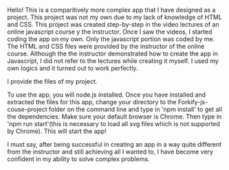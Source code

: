 Hello!
This is a comparitively more complex app that I have designed as a project. This project was not my own due to my lack of knowledge of HTML and CSS. This project was created step-by-step in the video lectures of an online javascript course y the instructor. Once I saw the videos, I started coding the app on my own. Only the javascript portion was coded by
me. The HTML and CSS files were provided by the instructor of the online course. Although the the instructor demonstrated how to create the app in Javascript,
I did not refer to the lectures while creating it myself. I used my own logics and it turned out to work perfectly. 

I provide the files of my project. 

To use the app, you will node.js installed. Once you have installed and extracted the files for this app, change your directory to the Forkify-js-couse-project folder on the command line and type in 'npm install' to get all the dependencies. Make sure your default browser is Chrome. Then type in 'npm run start'(this is necessary to load all svg files which is not supported by Chrome). This will start the app!
 
I must say, after being successful in creating an app in a way quite different from the instructor and still achieving all I wanted to, I have become very confident in my ability to solve complex problems.
